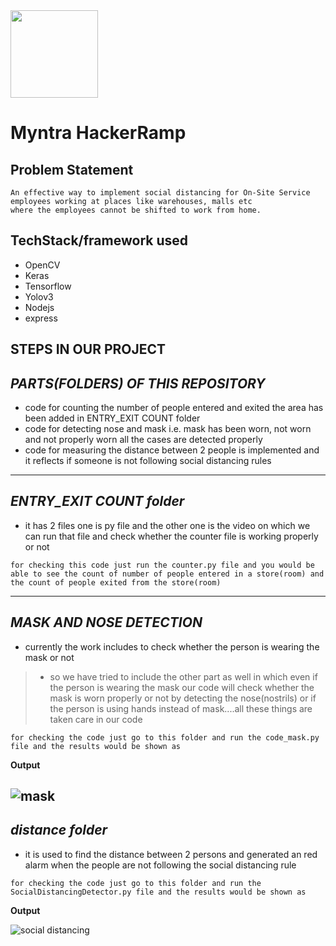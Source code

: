 <img src="https://user-images.githubusercontent.com/29287671/97078166-ba3bde80-1607-11eb-9a4e-7d5e223e7d58.png" width="140">

# Myntra HackerRamp
## Problem Statement
```
An effective way to implement social distancing for On-Site Service employees working at places like warehouses, malls etc
where the employees cannot be shifted to work from home.
```
## TechStack/framework used
* OpenCV
* Keras
* Tensorflow
* Yolov3
* Nodejs
* express
## **STEPS IN OUR PROJECT**
*PARTS(FOLDERS) OF THIS REPOSITORY*
---
* code for counting the number of people entered and exited the area has been added in ENTRY_EXIT COUNT folder
* code for detecting nose and mask i.e. mask has been worn, not worn and not properly worn all the cases are detected properly
* code for measuring the distance between 2 people is implemented and it reflects if someone is not following social distancing rules
---
## *ENTRY_EXIT COUNT folder*

* it has 2 files one is py file and the other one is the video on which we can run that file and check whether the counter file is working properly or not
```  
for checking this code just run the counter.py file and you would be able to see the count of number of people entered in a store(room) and the count of people exited from the store(room) 
```
---
## *MASK AND NOSE DETECTION*
* currently the work includes to check whether the person is wearing the mask or not
> * so we have tried to include the other part as well in which even if the person is wearing the mask our code will check whether the mask is worn properly or not by detecting the nose(nostrils) or if the person is using hands instead of mask....all these things are taken care in our code  
``` 
for checking the code just go to this folder and run the code_mask.py file and the results would be shown as
```
**Output**

![mask](distance/mask.gif)
---
## *distance folder*
* it is used to find the distance between 2 persons and generated an red alarm when the people are not following the social distancing rule 
``` 
for checking the code just go to this folder and run the SocialDistancingDetector.py file and the results would be shown as 
```
**Output**

![social distancing](distance/social-dist.gif)
